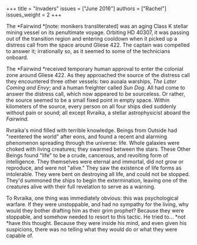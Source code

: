 +++
title = "Invaders"
issues = ["June 2016"]
authors = ["Rachel"]
issues_weight = 2
+++

The *Fairwind *[note: monikers transliterated] was an aging Class K stellar mining vessel on its penultimate voyage. Orbiting HD 40307, it was passing out of the transition region and entering cooldown when it picked up a distress call from the space around Gliese 422. The captain was compelled to answer it; irrationally so, as it seemed to some of the technicians onboard.

The *Fairwind *received temporary human approval to enter the colonial zone around Gliese 422. As they approached the source of the distress call they encountered three other vessels: two auoala warships, *The Later Coming and Envy*; and a human freighter called *Sun Dog*. All had come to answer the distress call, which now appeared to be sourceless. Or rather, the source seemed to be a small fixed point in empty space. Within kilometers of the source, every person on all four ships died suddenly without pain or sound; all except Rvraika, a stellar astrophysicist aboard the *Fairwind*.

Rvraika's mind filled with terrible knowledge. Beings from Outside had "reentered the world" after eons, and found a recent and alarming phenomenon spreading through the universe: life. Whole galaxies were choked with living creatures; they swarmed between the stars. These Other Beings found "life" to be a crude, cancerous, and revolting form of intelligence. They themselves were eternal and immortal, did not grow or reproduce, and were not "alive." They saw the existence of life forms as intolerable. They were bent on destroying all life, and could not be stopped. They'd summoned the ships to begin the extermination, leaving one of the creatures alive with their full revelation to serve as a warning.

To Rvraika, one thing was immediately obvious: this was psychological warfare. If they were unstoppable, and had no sympathy for the living, why would they bother drafting him as their grim prophet? Because they were stoppable, and somehow needed to resort to this tactic. He tried to… *not *have this thought. Because they were inside his mind, and even given his suspicions, there was no telling what they would do or what they were capable of.

